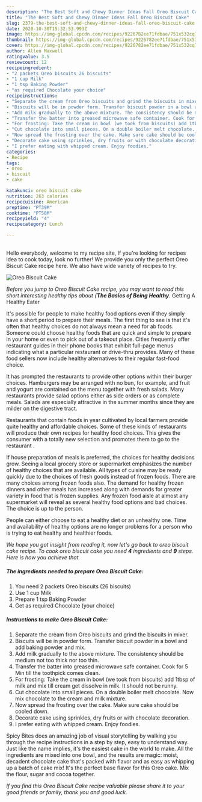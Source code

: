 ```yaml
---
description: "The Best Soft and Chewy Dinner Ideas Fall Oreo Biscuit Cake"
title: "The Best Soft and Chewy Dinner Ideas Fall Oreo Biscuit Cake"
slug: 2379-the-best-soft-and-chewy-dinner-ideas-fall-oreo-biscuit-cake
date: 2020-10-30T15:32:53.993Z
image: https://img-global.cpcdn.com/recipes/9226782ee71fdbae/751x532cq70/oreo-biscuit-cake-recipe-main-photo.jpg
thumbnail: https://img-global.cpcdn.com/recipes/9226782ee71fdbae/751x532cq70/oreo-biscuit-cake-recipe-main-photo.jpg
cover: https://img-global.cpcdn.com/recipes/9226782ee71fdbae/751x532cq70/oreo-biscuit-cake-recipe-main-photo.jpg
author: Allen Maxwell
ratingvalue: 3.5
reviewcount: 12
recipeingredient:
- "2 packets Oreo biscuits 26 biscuits"
- "1 cup Milk"
- "1 tsp Baking Powder"
- "as required Chocolate your choice"
recipeinstructions:
- "Separate the cream from Oreo biscuits and grind the biscuits in mixer."
- "Biscuits will be in powder form. Transfer biscuit powder in a bowl and add baking powder and mix."
- "Add milk gradually to the above mixture. The consistency should be medium not too thick nor too thin."
- "Transfer the batter into greased microwave safe container. Cook for 5 Min till the toothpick comes clean."
- "For frosting: Take the cream in bowl (we took from biscuits) add 1tbsp of milk and mix till cream get dissolve in milk. It should not be runny."
- "Cut chocolate into small pieces. On a double boiler melt chocolate. Now mix chocolate to the cream and milk mixture."
- "Now spread the frosting over the cake. Make sure cake should be cooled down."
- "Decorate cake using sprinkles, dry fruits or with chocolate decoration."
- "I prefer eating with whipped cream. Enjoy foodies."
categories:
- Recipe
tags:
- oreo
- biscuit
- cake

katakunci: oreo biscuit cake 
nutrition: 263 calories
recipecuisine: American
preptime: "PT39M"
cooktime: "PT58M"
recipeyield: "4"
recipecategory: Lunch

---
```

<br>
Hello everybody, welcome to my recipe site, If you're looking for recipes idea to cook today, look no further! We provide you only the perfect Oreo Biscuit Cake recipe here. We also have wide variety of recipes to try.
<br>


![Oreo Biscuit Cake](https://img-global.cpcdn.com/recipes/9226782ee71fdbae/751x532cq70/oreo-biscuit-cake-recipe-main-photo.jpg)

<i>Before you jump to Oreo Biscuit Cake recipe, you may want to read this short interesting healthy tips about {<strong>The Basics of Being Healthy</strong>.</i>
Getting A Healthy Eater

It's possible for people to make healthy food options even if they simply have a short period to prepare their meals. The first thing to see is that it's often that healthy choices do not always mean a need for ab foods. Someone could choose healthy foods that are quick and simple to prepare in your home or even to pick out of a takeout place. Cities frequently offer restaurant guides in their phone books that exhibit full-page menus indicating what a particular restaurant or drive-thru provides. Many of these food sellers now include healthy alternatives to their regular fast-food choice.

 It has prompted the restaurants to provide other options within their burger choices. Hamburgers may be arranged with no bun, for example, and fruit and yogurt are contained on the menu together with fresh salads. Many restaurants provide salad options either as side orders or as complete meals.  Salads are especially attractive in the summer months since they are milder on the digestive tract.

Restaurants that contain foods in year cultivated by local farmers provide quite healthy and affordable choices. Some of these kinds of restaurants will produce their own recipes for healthy food choices.  This gives the consumer with a totally new selection and promotes them to go to the restaurant .

If house preparation of meals is preferred, the choices for healthy decisions grow. Seeing a local grocery store or supermarket emphasizes the number of healthy choices that are available.  All types of cuisine may be ready quickly due to the choices of fresh goods instead of frozen foods. There are many choices among frozen foods also. The demand for healthy frozen dinners and other meals has increased along with demands for greater variety in food that is frozen supplies. Any frozen food aisle at almost any supermarket will reveal as several healthy food options and bad choices. The choice is up to the person.

People can either choose to eat a healthy diet or an unhealthy one. Time and availability of healthy options are no longer problems for a person who is trying to eat healthy and healthier foods.


<i>We hope you got insight from reading it, now let's go back to oreo biscuit cake recipe. To cook oreo biscuit cake you need <strong>4</strong> ingredients and <strong>9</strong> steps. Here is how you achieve that.
</i>

##### The ingredients needed to prepare Oreo Biscuit Cake:

1. You need 2 packets Oreo biscuits (26 biscuits)
1. Use 1 cup Milk
1. Prepare 1 tsp Baking Powder
1. Get as required Chocolate (your choice)


##### Instructions to make Oreo Biscuit Cake:

1. Separate the cream from Oreo biscuits and grind the biscuits in mixer.
1. Biscuits will be in powder form. Transfer biscuit powder in a bowl and add baking powder and mix.
1. Add milk gradually to the above mixture. The consistency should be medium not too thick nor too thin.
1. Transfer the batter into greased microwave safe container. Cook for 5 Min till the toothpick comes clean.
1. For frosting: Take the cream in bowl (we took from biscuits) add 1tbsp of milk and mix till cream get dissolve in milk. It should not be runny.
1. Cut chocolate into small pieces. On a double boiler melt chocolate. Now mix chocolate to the cream and milk mixture.
1. Now spread the frosting over the cake. Make sure cake should be cooled down.
1. Decorate cake using sprinkles, dry fruits or with chocolate decoration.
1. I prefer eating with whipped cream. Enjoy foodies.


Spicy Bites does an amazing job of visual storytelling by walking you through the recipe instructions in a step by step, easy to understand way. Just like the name implies, it&#39;s the easiest cake in the world to make. All the ingredients are mixed into one bowl, and the results are magic: moist, decadent chocolate cake that&#39;s packed with flavor and as easy as whipping up a batch of cake mix! It&#39;s the perfect base flavor for this Oreo cake. Mix the flour, sugar and cocoa together. 

<i>If you find this Oreo Biscuit Cake recipe valuable please share it to your good friends or family, thank you and good luck.</i>
